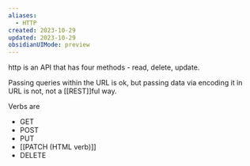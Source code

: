 ```yaml
---
aliases:
  - HTTP
created: 2023-10-29
updated: 2023-10-29
obsidianUIMode: preview
---
```

http is an API that has four methods - read, delete, update.

Passing queries within the URL is ok, but passing data via encoding it in URL is not, not a [[REST]]ful way.

Verbs are 
- GET 
- POST 
- PUT 
- [[PATCH (HTML verb)]] 
- DELETE 
